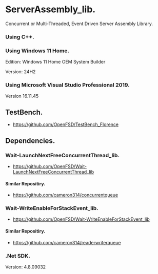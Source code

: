 # ServerAssembly_lib.
Concurrent or Multi-Threaded, Event Driven Server Assembly Library.

### Using C++.

### Using Windows 11 Home.
Edition: Windows 11 Home OEM System Builder

Version: 24H2

### Using Microsoft Visual Studio Professional 2019.

Version 16.11.45

## TestBench.
 - https://github.com/OpenFSD/TestBench_Florence
   
## Dependencies.
### Wait-LaunchNextFreeConcurrentThread_lib.
 - https://github.com/OpenFSD/Wait-LaunchNextFreeConcurrentThread_lib
#### Similar Repositiry.
 - https://github.com/cameron314/concurrentqueue
   
### Wait-WriteEnableForStackEvent_lib.
 - https://github.com/OpenFSD/Wait-WriteEnableForStackEvent_lib
#### Similar Repositiry.
 - https://github.com/cameron314/readerwriterqueue
   
### .Net SDK.

Version: 4.8.09032
